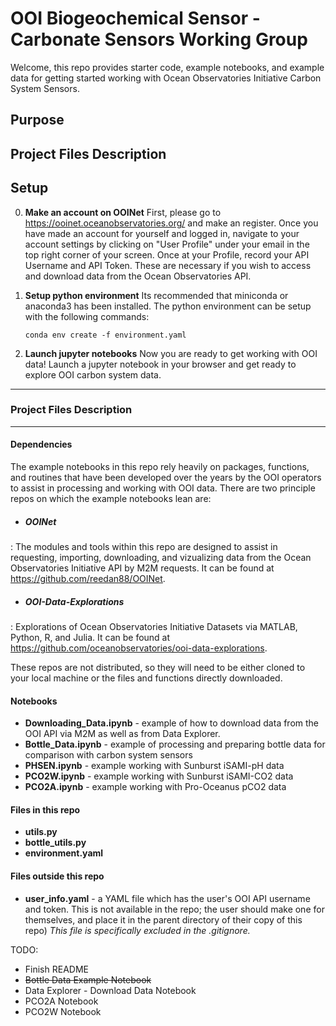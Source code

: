 # OOI Biogeochemical Sensor - Carbonate Sensors Working Group

Welcome, this repo provides starter code, example notebooks, and example data for getting started working with Ocean Observatories Initiative Carbon System Sensors.

## Purpose


## Project Files Description


## Setup

0. **Make an account on OOINet**
First, please go to https://ooinet.oceanobservatories.org/ and make an register. Once you have made an account for yourself and logged in, navigate to your account settings by clicking on "User Profile" under your email in the top right corner of your screen. Once at your Profile, record your API Username and API Token. These are necessary if you wish to access and download data from the Ocean Observatories API.

1. **Setup python environment**
Its recommended that miniconda or anaconda3 has been installed. The python environment can be setup with the following commands:

    ```
    conda env create -f environment.yaml
    ```

2. **Launch jupyter notebooks**
Now you are ready to get working with OOI data! Launch a jupyter notebook in your browser and get ready to explore OOI carbon system data.

---
### Project Files Description
---
#### Dependencies
The example notebooks in this repo rely heavily on packages, functions, and routines that have been developed over the years by the OOI operators to assist in processing and working with OOI data. There are two principle repos on which the example notebooks lean are:

* ##### OOINet
: The modules and tools within this repo are designed to assist in requesting, importing, downloading, and vizualizing data from the Ocean Observatories Initiative API by M2M requests. It can be found at https://github.com/reedan88/OOINet.

* ##### OOI-Data-Explorations
: Explorations of Ocean Observatories Initiative Datasets via MATLAB, Python, R, and Julia. It can be found at https://github.com/oceanobservatories/ooi-data-explorations.

These repos are not distributed, so they will need to be either cloned to your local machine or the files and functions directly downloaded.

#### Notebooks
* **Downloading_Data.ipynb** - example of how to download data from the OOI API via M2M as well as from Data Explorer.
* **Bottle_Data.ipynb** - example of processing and preparing bottle data for comparison with carbon system sensors
* **PHSEN.ipynb** - example working with Sunburst iSAMI-pH data
* **PCO2W.ipynb** - example working with Sunburst iSAMI-CO2 data
* **PCO2A.ipynb** - example working with Pro-Oceanus pCO2 data

#### Files in this repo
* **utils.py**
* **bottle_utils.py**
* **environment.yaml**

#### Files outside this repo
* **user_info.yaml** - a YAML file which has the user's OOI API username and token. This is not available in the repo; the user should make one for themselves, and place it in the parent directory of their copy of this repo) _This file is specifically excluded in the .gitignore._




TODO:
* Finish README
* ~~Bottle Data Example Notebook~~
* Data Explorer - Download Data Notebook
* PCO2A Notebook
* PCO2W Notebook
